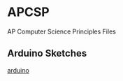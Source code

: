 # APCSP
AP Computer Science Principles Files

## Arduino Sketches
[arduino](https://github.com/cglenz/APCSP/tree/master/APCSP_Arduino_Basics)
